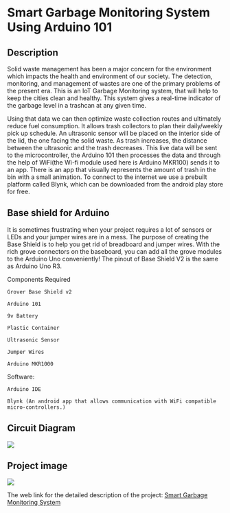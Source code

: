 
# Smart Garbage Monitoring System Using Arduino 101 

## Description
Solid waste management has been a major concern for the environment which impacts the health and environment of our society. 
The detection, monitoring, and management of wastes are one of the primary problems of the present era. 
This is an IoT Garbage Monitoring system, that will help to keep the cities clean and healthy. This system gives a real-time indicator of the garbage level in a trashcan at any given time. 

Using that data we can then optimize waste collection routes and ultimately reduce fuel consumption. It allows trash collectors to plan their daily/weekly pick up schedule. An ultrasonic sensor will be placed on the interior side of the lid, the one facing the solid waste.
As trash increases, the distance between the ultrasonic and the trash decreases. This live data will be sent to the microcontroller, the Arduino 101 then processes the data and through the help of WiFi(the Wi-fi module used here is Arduino MKR100) sends it to an app. 
There is an app that visually represents the amount of trash in the bin with a small animation. To connect to the internet we use a prebuilt platform called Blynk, which can be downloaded from the android play store for free.

## Base shield for Arduino
It is sometimes frustrating when your project requires a lot of sensors or LEDs and your jumper wires are in a mess. The purpose of creating the Base Shield is to help you get rid of breadboard and jumper wires. 
With the rich grove connectors on the baseboard, you can add all the grove modules to the Arduino Uno conveniently! The pinout of Base Shield V2 is the same as Arduino Uno R3.

Components Required

    Grover Base Shield v2

    Arduino 101 

    9v Battery 

    Plastic Container 

    Ultrasonic Sensor 

    Jumper Wires 

    Arduino MKR1000

Software:

    Arduino IDE

    Blynk (An android app that allows communication with WiFi compatible micro-controllers.)



## Circuit Diagram
![](https://hacksterio.s3.amazonaws.com/uploads/attachments/331568/20527536_1575805172483550_599660158_n_t5JQiDPtrg.png)

## Project image
![](https://hackster.imgix.net/uploads/attachments/331526/F0K6TH8J48PVZOC.MEDIUM.jpg?auto=compress%2Cformat&w=680&h=510&fit=max)


The web link for the detailed description of the project: [Smart Garbage Monitoring System ](https://create.arduino.cc/projecthub/Technovation/smart-garbage-monitoring-system-using-arduino-101-3b813c)